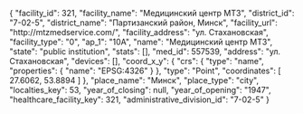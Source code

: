 {
    "facility_id": 321,
    "facility_name": "Медицинский центр МТЗ",
    "district_id": "7-02-5",
    "district_name": "Партизанский район, Минск",
    "facility_url": "http:\/\/mtzmedservice.com\/",
    "facility_address": "ул. Стахановская",
    "facility_type": "0",
    "ap_1": "10А",
    "name": "Медицинский центр МТЗ",
    "state": "public institution",
    "stats": [],
    "med_id": 557539,
    "address": "ул. Стахановская",
    "devices": [],
    "coord_x_y": {
        "crs": {
            "type": "name",
            "properties": {
                "name": "EPSG:4326"
            }
        },
        "type": "Point",
        "coordinates": [
            27.6062,
            53.8894
        ]
    },
    "place_name": "Минск",
    "place_type": "city",
    "localties_key": 53,
    "year_of_closing": null,
    "year_of_opening": "1947",
    "healthcare_facility_key": 321,
    "administrative_division_id": "7-02-5"
}